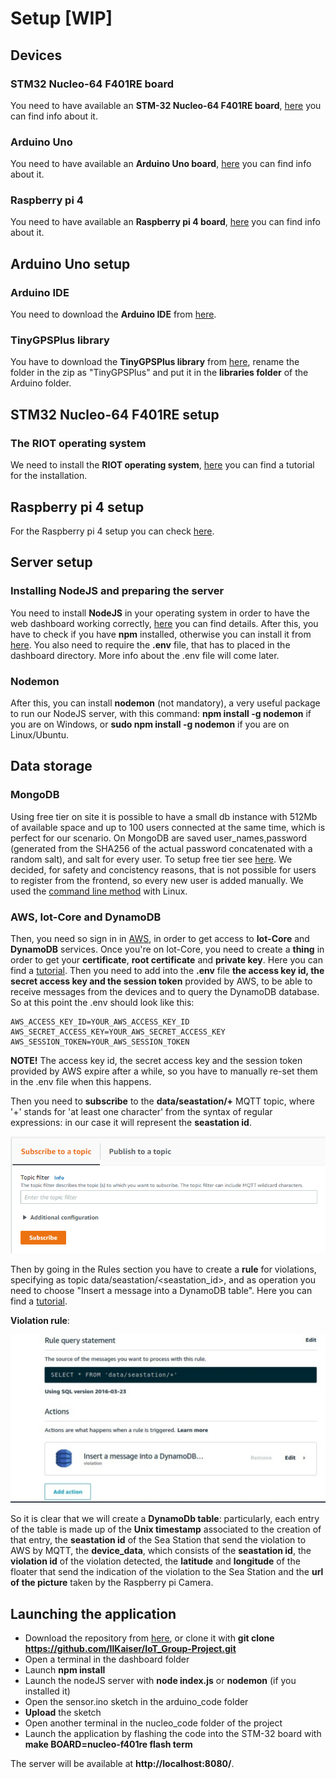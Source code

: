 # Setup [WIP]

## Devices

### STM32 Nucleo-64 F401RE board
You need to have available an **STM-32 Nucleo-64 F401RE board**, [here](https://www.st.com/en/evaluation-tools/nucleo-f401re.html) you can find info about it.

### Arduino Uno
You need to have available an **Arduino Uno board**, [here](https://store.arduino.cc/arduino-uno-rev3) you can find info about it.

### Raspberry pi 4
You need to have available an **Raspberry pi 4 board**, [here](https://www.raspberrypi.org/products/raspberry-pi-4-model-b/) you can find info about it.

## Arduino Uno setup

### Arduino IDE
You need to download the **Arduino IDE** from [here](https://www.arduino.cc/en/software).

### TinyGPSPlus library
You have to download the **TinyGPSPlus library** from [here](https://github.com/mikalhart/TinyGPSPlus/archive/refs/tags/v1.0.2b.zip), rename the folder in the zip as "TinyGPSPlus" and put it in the **libraries folder** of the Arduino folder.

## STM32 Nucleo-64 F401RE setup

### The RIOT operating system
We need to install the **RIOT operating system**, [here](https://github.com/RIOT-OS/Tutorials#tutorials-for-riot) you can find a tutorial for the installation.

## Raspberry pi 4 setup
For the Raspberry pi 4 setup you can check [here](https://github.com/IlKaiser/IoT_Group-Project/blob/main/raspberry_code/Readme.md).

## Server setup

### Installing NodeJS and preparing the server
You need to install **NodeJS** in your operating system in order to have the web dashboard working correctly, [here](https://nodejs.org/en/) you can find details.
After this, you have to check if you have **npm** installed, otherwise you can install it from [here](https://www.npmjs.com/get-npm).
You also need to require the **.env** file, that has to placed in the dashboard directory. More info about the .env file will come later.

### Nodemon
After this, you can install **nodemon** (not mandatory), a very useful package to run our NodeJS server, with this command: **npm install -g nodemon** if you are on Windows, or **sudo npm install -g nodemon** if you are on Linux/Ubuntu.

## Data storage

### MongoDB
Using free tier on site it is possible to have a small db instance with 512Mb of available space and up to 100 users connected at the same time, which is perfect for our scenario. On MongoDB are saved user_names,password (generated from the SHA256 of the actual password concatenated with a random salt), and salt for every user.
To setup free tier see [here](https://docs.atlas.mongodb.com/getting-started/).
We decided, for safety and concistency reasons, that is not possible for users to register from the frontend, so every new user is added manually. We used the [command line method](https://docs.mongodb.com/guides/server/insert/) with Linux.
### AWS, Iot-Core and DynamoDB
Then, you need so sign in in [AWS](https://aws.amazon.com/education/awseducate/), in order to get access to **Iot-Core** and **DynamoDB** services. Once you're on Iot-Core, you need to create a **thing** in order to get your **certificate**, **root certificate** and **private key**. Here you can find a [tutorial](https://docs.aws.amazon.com/iot/latest/developerguide/iot-moisture-create-thing.html). Then you need to add into the **.env** file **the access key id, the secret access key and the session token** provided by AWS, to be able to receive messages from the devices and to query the DynamoDB database. So at this point the .env should look like this:

```
AWS_ACCESS_KEY_ID=YOUR_AWS_ACCESS_KEY_ID
AWS_SECRET_ACCESS_KEY=YOUR_AWS_SECRET_ACCESS_KEY
AWS_SESSION_TOKEN=YOUR_AWS_SESSION_TOKEN
```

**NOTE!** The access key id, the secret access key and the session token provided by AWS expire after a while, so you have to manually re-set them in the .env file when this happens.

Then you need to **subscribe** to the **data/seastation/+** MQTT topic, where '+' stands for 'at least one character' from the syntax of regular expressions: in our case it will represent the **seastation id**. 

![img](https://github.com/IlKaiser/IoT_Group-Project/blob/main/imgs/subscribe_aws.png)

Then by going in the Rules section you have to create a **rule** for violations, specifying as topic data/seastation/<seastation_id>, and as operation you need to choose "Insert a message into a DynamoDB table". Here you can find a [tutorial](https://docs.aws.amazon.com/iot/latest/developerguide/iot-ddb-rule.html).

**Violation rule**:

![img](https://github.com/IlKaiser/IoT_Group-Project/blob/main/imgs/violation_rule.jpeg)

So it is clear that we will create a **DynamoDb table**: particularly, each entry of the table is made up of the **Unix timestamp** associated to the creation of that entry, the **seastation id** of the Sea Station that send the violation to AWS by MQTT, the **device_data**, which consists of the **seastation id**, the **violation id** of the violation detected, the **latitude** and **longitude** of the floater that send the indication of the violation to the Sea Station and the **url of the picture** taken by the Raspberry pi Camera. 

## Launching the application

- Download the repository from [here](https://github.com/IlKaiser/IoT_Group-Project/archive/refs/heads/main.zip), or clone it with **git clone https://github.com/IlKaiser/IoT_Group-Project.git**
- Open a terminal in the dashboard folder
- Launch **npm install**
- Launch the nodeJS server with **node index.js** or **nodemon** (if you installed it)
- Open the sensor.ino sketch in the arduino_code folder
- **Upload** the sketch
- Open another terminal in the nucleo_code folder of the project
- Launch the application by flashing the code into the STM-32 board with **make BOARD=nucleo-f401re flash term**

The server will be available at **http://localhost:8080/**.
